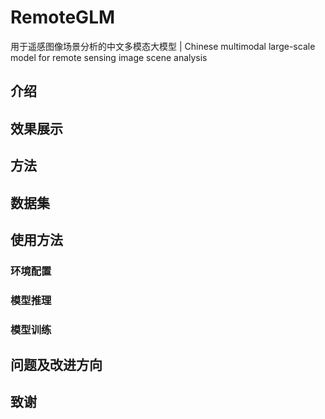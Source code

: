 # RemoteGLM
用于遥感图像场景分析的中文多模态大模型 | Chinese multimodal large-scale model for remote sensing image scene analysis

## 介绍

## 效果展示

## 方法

## 数据集

## 使用方法

### 环境配置

### 模型推理

### 模型训练

## 问题及改进方向

## 致谢
